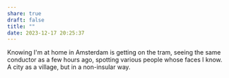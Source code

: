 ```yaml
---
share: true
draft: false
title: ""
date: 2023-12-17 20:25:37
---
```


Knowing I'm at home in Amsterdam is getting on the tram, seeing the same conductor as a few hours ago, spotting various people whose faces I know. A city as a village, but in a non-insular way.
